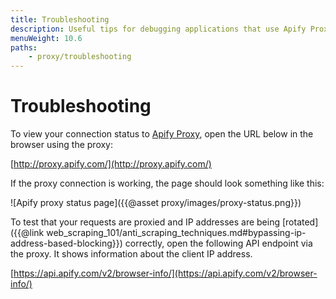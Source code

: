 ```yaml
---
title: Troubleshooting
description: Useful tips for debugging applications that use Apify Proxy. Check the status of your proxies and view information about the client IP address.
menuWeight: 10.6
paths:
    - proxy/troubleshooting
---
```


# [](#troubleshooting) Troubleshooting

To view your connection status to [Apify Proxy](https://apify.com/proxy), open the URL below in the browser using the proxy:

[http://proxy.apify.com/](http://proxy.apify.com/)

If the proxy connection is working, the page should look something like this:

![Apify proxy status page]({{@asset proxy/images/proxy-status.png}})

To test that your requests are proxied and IP addresses are being [rotated]({{@link web_scraping_101/anti_scraping_techniques.md#bypassing-ip-address-based-blocking}}) correctly, open the following API endpoint via the proxy. It shows information about the client IP address.

[https://api.apify.com/v2/browser-info/](https://api.apify.com/v2/browser-info/)

